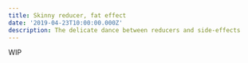 ```yaml
---
title: Skinny reducer, fat effect 
date: '2019-04-23T10:00:00.000Z'
description: The delicate dance between reducers and side-effects 
---
```


WIP
